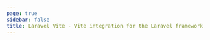 ```yaml
---
page: true
sidebar: false
title: Laravel Vite - Vite integration for the Laravel framework
---
```


<script setup>
import Home from '../.vitepress/theme/components/Home.vue'
</script>

<Home />
